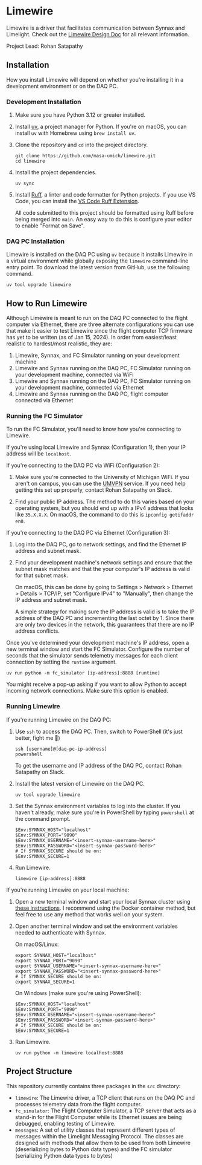 # Limewire

Limewire is a driver that facilitates communication between Synnax and
Limelight. Check out the [Limewire Design
Doc](https://docs.google.com/document/d/1Ccmjck5NHinmJLGH1tcoJ1EP9xZHQlAl20x2YuC15tI/edit?usp=sharing)
for all relevant information.

Project Lead: Rohan Satapathy

## Installation

How you install Limewire will depend on whether you're installing it in a
development environment or on the DAQ PC. 

### Development Installation

1. Make sure you have Python 3.12 or greater installed.

2. Install [uv](https://docs.astral.sh/uv/getting-started/installation/), a
   project manager for Python. If you're on macOS, you can install `uv`
   with Homebrew using `brew install uv`.

3. Clone the repository and `cd` into the project directory.
   
   ```shell
   git clone https://github.com/masa-umich/limewire.git
   cd limewire
   ```

4. Install the project dependencies.

   ```shell
   uv sync
   ```

5. Install [Ruff](https://github.com/astral-sh/ruff), a linter and code
   formatter for Python projects. If you use VS Code, you can install the
   [VS Code Ruff Extension](https://marketplace.visualstudio.com/items?itemName=charliermarsh.ruff).
   
   All code submitted to this project should be formatted using Ruff before
   being merged into `main`. An easy way to do this is configure your editor
   to enable "Format on Save". 

### DAQ PC Installation

Limewire is installed on the DAQ PC using `uv` because it installs
Limewire in a virtual environment while globally exposing the `limewire`
command-line entry point. To download the latest version from GitHub, use
the following command.

```
uv tool upgrade limewire
```

## How to Run Limewire

Although Limewire is meant to run on the DAQ PC connected to the flight
computer via Ethernet, there are three alternate configurations you can use
that make it easier to test Limewire since the flight computer TCP firmware
has yet to be written (as of Jan 15, 2024). In order from easiest/least
realistic to hardest/most realistic, they are:

1. Limewire, Synnax, and FC Simulator running on your development machine
2. Limewire and Synnax running on the DAQ PC, FC Simulator running on your
   development machine, connected via WiFi
3. Limewire and Synnax running on the DAQ PC, FC Simulator running on your
   development machine, connected via Ethernet
4. Limewire and Synnax running on the DAQ PC, flight computer connected via
   Ethernet

### Running the FC Simulator

To run the FC Simulator, you'll need to know how you're connecting to
Limewire.

If you're using local Limewire and Synnax (Configuration 1), then your IP
address will be `localhost`.

If you're connecting to the DAQ PC via WiFi (Configuration 2):

1. Make sure you're connected to the University of Michigan WiFi. If you
   aren't on campus, you can use the 
   [UMVPN](https://its.umich.edu/enterprise/wifi-networks/vpn/getting-started)
   service. If you need help getting this set up properly, contact Rohan
   Satapathy on Slack.
   
2. Find your public IP address. The method to do this varies based on your
   operating system, but you should end up with a IPv4 address that looks
   like `35.X.X.X`. On macOS, the command to do this is `ipconfig getifaddr
   en0`.

If you're connecting to the DAQ PC via Ethernet (Configuration 3):

1. Log into the DAQ PC, go to network settings, and find the Ethernet IP
   address and subnet mask.

2. Find your development machine's network settings and ensure that the
   subnet mask matches and that the your computer's IP address is valid for
   that subnet mask. 

   On macOS, this can be done by going to Settings > Network > Ethernet >
   Details > TCP/IP, set "Configure IPv4" to "Manually", then change the IP
   address and subnet mask. 

   A simple strategy for making sure the IP address is valid is to take the
   IP address of the DAQ PC and incrementing the last octet by 1. Since
   there are only two devices in the network, this guarantees that there are
   no IP address conflicts.

Once you've determined your development machine's IP address, open a new
terminal window and start the FC Simulator. Configure the number of seconds
that the simulator sends telemetry messages for each client connection by
setting the `runtime` argument.

```shell
uv run python -m fc_simulator [ip-address]:8888 [runtime]
```

You might receive a pop-up asking if you want to allow Python to accept
incoming network connections. Make sure this option is enabled.

### Running Limewire

If you're running Limewire on the DAQ PC:

1. Use `ssh` to access the DAQ PC. Then, switch to PowerShell (it's just
   better, fight me 😤)

   ```shell
   ssh [username]@[daq-pc-ip-address]
   powershell
   ```
   To get the username and IP address of the DAQ PC, contact Rohan Satapathy
   on Slack.

2. Install the latest version of Limewire on the DAQ PC.

   ```shell
   uv tool upgrade limewire
   ```

3. Set the Synnax environment variables to log into the cluster. If you
   haven't already, make sure you're in PowerShell by typing `powershell` at
   the command prompt.

   ```pwsh-console
   $Env:SYNNAX_HOST="localhost"
   $Env:SYNNAX_PORT="9090"
   $Env:SYNNAX_USERNAME="<insert-synnax-username-here>"
   $Env:SYNNAX_PASSWORD="<insert-synnax-password-here>"
   # If SYNNAX_SECURE should be on:
   $Env:SYNNAX_SECURE=1
   ```

4. Run Limewire.
   
   ```shell
   limewire [ip-address]:8888
   ```

If you're running Limewire on your local machine:

1. Open a new terminal window and start your local Synnax cluster using
   [these
   instructions](https://docs.synnaxlabs.com/reference/cluster/quick-start?platform=macos).
   I recommend using the Docker container method, but feel free to use any
   method that works well on your system.

2. Open another terminal window and set the environment variables needed to
   authenticate with Synnax. 

   On macOS/Linux:
   ```shell
   export SYNNAX_HOST="localhost"
   export SYNNAX_PORT="9090"
   export SYNNAX_USERNAME="<insert-synnax-username-here>"
   export SYNNAX_PASSWORD="<insert-synnax-password-here>"
   # If SYNNAX_SECURE should be on:
   export SYNNAX_SECURE=1
   ```

   On Windows (make sure you're using PowerShell):
   ```pwsh-console
   $Env:SYNNAX_HOST="localhost"
   $Env:SYNNAX_PORT="9090"
   $Env:SYNNAX_USERNAME="<insert-synnax-username-here>"
   $Env:SYNNAX_PASSWORD="<insert-synnax-password-here>"
   # If SYNNAX_SECURE should be on:
   $Env:SYNNAX_SECURE=1
   ```

3. Run Limewire.

   ```shell
   uv run python -m limewire localhost:8888
   ```

## Project Structure

This repository currently contains three packages in the `src` directory:

- `limewire`: The Limewire driver, a TCP client that runs on the DAQ
  PC and processes telemetry data from the flight computer.
- `fc_simulator`: The Flight Computer Simulator, a TCP server that acts
  as a stand-in for the Flight Computer while its Ethernet issues are being
  debugged, enabling testing of Limewire.
- `messages`: A set of utility classes that represent different types of 
  messages within the Limelight Messaging Protocol. The classes are designed
  with methods that allow them to be used from both Limewire (deserializing
  bytes to Python data types) and the FC simulator (serializing Python data
  types to bytes)

